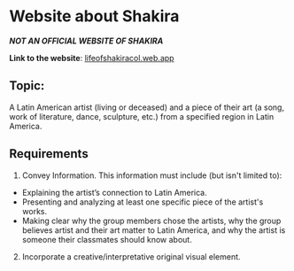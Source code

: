 # Website about Shakira
***NOT AN OFFICIAL WEBSITE OF SHAKIRA***

**Link to the website**: [lifeofshakiracol.web.app](https://lifeofshakiracol.web.app)

## Topic:
A Latin American artist (living or deceased) and a piece of their art (a song, work of literature, dance, sculpture, etc.) from a specified region in Latin America.

## Requirements

1) Convey Information. This information must include (but isn't limited to):
- Explaining the artist’s connection to Latin America.
- Presenting and analyzing at least one specific piece of the artist's works.
- Making clear why the group members chose the artists, why the group believes artist and their art matter to Latin America, and why the artist is someone their classmates should know about.
2) Incorporate a creative/interpretative original visual element.
